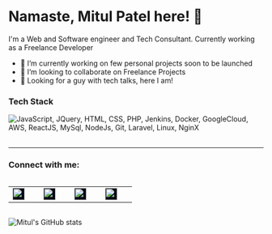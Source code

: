 # Namaste, Mitul Patel here! 👋

I'm a Web and Software engineer and Tech Consultant. Currently working as a Freelance Developer

- 🔭 I’m currently working on few personal projects soon to be launched
- 👯 I’m looking to collaborate on Freelance Projects
- 💬 Looking for a guy with tech talks, here I am!

### Tech Stack
<img src="https://skillicons.dev/icons?i=js,jquery,html,css,php,jenkins,docker,gcp,aws,react,mysql,nodejs,git,laravel,linux,nginx&theme=light&perline=6" title="JavaScript, JQuery, HTML, CSS, PHP, Jenkins, Docker, GoogleCloud, AWS, ReactJS, MySql, NodeJs, Git, Laravel, Linux, NginX" alt="JavaScript, JQuery, HTML, CSS, PHP, Jenkins, Docker, GoogleCloud, AWS, ReactJS, MySql, NodeJs, Git, Laravel, Linux, NginX" /> <br /><br />

___

### Connect with me:
<table cellpadding="0" cellspacing="0" style="vertical-align:-webkit-baseline-middle;font-family:&quot;Times New Roman&quot;;display:inline-block"><tbody><tr><td><a href="https://www.facebook.com/mitulp95" color="#020815" style="display:inline-block;padding:0px;background-color:rgb(2,8,21)" target="_blank"><img src="https://cdn2.hubspot.net/hubfs/53/tools/email-signature-generator/icons/facebook-icon-2x.png" alt="facebook" color="#020815" height="24" style="max-width:135px;display:block"></a></td><td width="5"><div></div></td><td><a href="https://twitter.com/pmitul95" color="#020815" style="display:inline-block;padding:0px;background-color:rgb(2,8,21)" target="_blank"><img src="https://cdn2.hubspot.net/hubfs/53/tools/email-signature-generator/icons/twitter-icon-2x.png" alt="twitter" color="#020815" height="24" style="max-width:135px;display:block"></a></td><td width="5"><div></div></td><td><a href="https://www.linkedin.com/in/mitulp95/" color="#020815" style="display:inline-block;padding:0px;background-color:rgb(2,8,21)" target="_blank"><img src="https://cdn2.hubspot.net/hubfs/53/tools/email-signature-generator/icons/linkedin-icon-2x.png" alt="linkedin" color="#020815" height="24" style="max-width:135px;display:block"></a></td><td width="5"><div></div></td><td><a href="https://www.instagram.com/mi2ul.dev" color="#020815" style="display:inline-block;padding:0px;background-color:rgb(2,8,21)" target="_blank"><img src="https://cdn2.hubspot.net/hubfs/53/tools/email-signature-generator/icons/instagram-icon-2x.png" alt="instagram" color="#020815" height="24" style="max-width:135px;display:block"></a></td><td width="5"><div></div></td></tr></tbody></table>

![Mitul's GitHub stats](https://github-readme-stats.vercel.app/api?username=mi2ulp95&show_icons=true&count_private=true)
